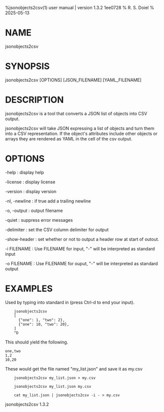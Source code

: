 %jsonobjects2csv(1) user manual | version 1.3.2 1ee0728
% R. S. Doiel
% 2025-05-13

# NAME

jsonobjects2csv

# SYNOPSIS

jsonobjects2csv [OPTIONS] [JSON_FILENAME] [YAML_FILENAME]

# DESCRIPTION

jsonobjects2csv is a tool that converts a JSON list of objects into CSV output.

jsonobjects2csv will take JSON expressing a list of objects and turn them into a CSV
representation. If the object's attributes include other objects or arrays they
are rendered as YAML in the cell of the csv output.

# OPTIONS

-help
: display help

-license
: display license

-version
: display version

-nl, -newline
: if true add a trailing newline

-o, -output
: output filename

-quiet
: suppress error messages

-delimiter
: set the CSV column delimiter for output

-show-header
: set whether or not to output a header row at start of outout.

-i FILENAME
: Use  FILENAME for input, "-" will be interpreted as standard input

-o FILENAME
: Use FILENAME for ouput, "-" will be interpreted as standard output


# EXAMPLES

Used by typing into standard in (press Ctrl-d to end your input).

~~~shell
	jsonobjects2csv
	[
	  {"one": 1, "two": 2},
	  {"one": 10, "two": 20},
    ]
	^D
~~~

This should yield the following.

~~~text
one,two
1,2
10,20
~~~

These would get the file named "my_list.json" and save it as my.csv

~~~shell
    jsonobjects2csv my_list.json > my.csv

	jsonobjects2csv my_list.json my.csv

	cat my_list.json | jsonobjects2csv -i - > my.csv
~~~

jsonobjects2csv 1.3.2


